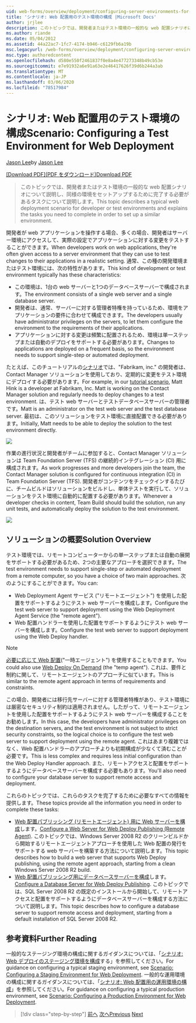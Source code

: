 ```yaml
---
uid: web-forms/overview/deployment/configuring-server-environments-for-web-deployment/scenario-configuring-a-test-environment-for-web-deployment
title: 'シナリオ: Web 配置用のテスト環境の構成 |Microsoft Docs'
author: jrjlee
description: このトピックでは、開発者またはテスト環境の一般的な web 配置シナリオについて説明し、si を設定するために完了する必要があるタスクについて説明します。
ms.author: riande
ms.date: 05/04/2012
ms.assetid: 44a22ac7-1fc7-4174-b946-c6129fb6a19b
msc.legacyurl: /web-forms/overview/deployment/configuring-server-environments-for-web-deployment/scenario-configuring-a-test-environment-for-web-deployment
msc.type: authoredcontent
ms.openlocfilehash: d580e550f2461837f0e8a4e477273348b49cb53e
ms.sourcegitcommit: e7e91932a6e91a63e2e46417626f39d6b244a3ab
ms.translationtype: MT
ms.contentlocale: ja-JP
ms.lasthandoff: 03/06/2020
ms.locfileid: "78517984"
---
```

# <a name="scenario-configuring-a-test-environment-for-web-deployment"></a><span data-ttu-id="c57cf-103">シナリオ: Web 配置用のテスト環境の構成</span><span class="sxs-lookup"><span data-stu-id="c57cf-103">Scenario: Configuring a Test Environment for Web Deployment</span></span>

<span data-ttu-id="c57cf-104">[Jason Lee](https://github.com/jrjlee)</span><span class="sxs-lookup"><span data-stu-id="c57cf-104">by [Jason Lee](https://github.com/jrjlee)</span></span>

<span data-ttu-id="c57cf-105">[[Download PDF]\(PDF をダウンロード\)](https://msdnshared.blob.core.windows.net/media/MSDNBlogsFS/prod.evol.blogs.msdn.com/CommunityServer.Blogs.Components.WeblogFiles/00/00/00/63/56/8130.DeployingWebAppsInEnterpriseScenarios.pdf)</span><span class="sxs-lookup"><span data-stu-id="c57cf-105">[Download PDF](https://msdnshared.blob.core.windows.net/media/MSDNBlogsFS/prod.evol.blogs.msdn.com/CommunityServer.Blogs.Components.WeblogFiles/00/00/00/63/56/8130.DeployingWebAppsInEnterpriseScenarios.pdf)</span></span>

> <span data-ttu-id="c57cf-106">このトピックでは、開発者またはテスト環境の一般的な web 配置シナリオについて説明し、同様の環境をセットアップするために完了する必要があるタスクについて説明します。</span><span class="sxs-lookup"><span data-stu-id="c57cf-106">This topic describes a typical web deployment scenario for developer or test environments and explains the tasks you need to complete in order to set up a similar environment.</span></span>

<span data-ttu-id="c57cf-107">開発者が web アプリケーションを操作する場合、多くの場合、開発者はサーバー環境にアクセスして、実際の設定でアプリケーションに対する変更をテストすることができます。</span><span class="sxs-lookup"><span data-stu-id="c57cf-107">When developers work on web applications, they're often given access to a server environment that they can use to test changes to their applications in a realistic setting.</span></span> <span data-ttu-id="c57cf-108">通常、この種の開発環境またはテスト環境には、次の特性があります。</span><span class="sxs-lookup"><span data-stu-id="c57cf-108">This kind of development or test environment typically has these characteristics:</span></span>

- <span data-ttu-id="c57cf-109">この環境は、1台の web サーバーと1つのデータベースサーバーで構成されます。</span><span class="sxs-lookup"><span data-stu-id="c57cf-109">The environment consists of a single web server and a single database server.</span></span>
- <span data-ttu-id="c57cf-110">開発者は、通常、サーバーに対する管理者特権を持っているため、環境をアプリケーションの要件に合わせて構成できます。</span><span class="sxs-lookup"><span data-stu-id="c57cf-110">The developers usually have administrator privileges on the servers, to let them configure the environment to the requirements of their applications.</span></span>
- <span data-ttu-id="c57cf-111">アプリケーションに対する変更は頻繁に配置されるため、環境は単一ステップまたは自動のデプロイをサポートする必要があります。</span><span class="sxs-lookup"><span data-stu-id="c57cf-111">Changes to applications are deployed on a frequent basis, so the environment needs to support single-step or automated deployment.</span></span>

<span data-ttu-id="c57cf-112">たとえば、このチュートリアルの[シナリオ](../deploying-web-applications-in-enterprise-scenarios/enterprise-web-deployment-scenario-overview.md)では、"Fabrikam, inc." の開発者は、Contact Manager ソリューションを使用しており、定期的に変更をテスト環境にデプロイする必要があります。</span><span class="sxs-lookup"><span data-stu-id="c57cf-112">For example, in our [tutorial scenario](../deploying-web-applications-in-enterprise-scenarios/enterprise-web-deployment-scenario-overview.md), Matt Hink is a developer at Fabrikam, Inc. Matt is working on the Contact Manager solution and regularly needs to deploy changes to a test environment.</span></span> <span data-ttu-id="c57cf-113">は、テスト web サーバーとテストデータベースサーバーの管理者です。</span><span class="sxs-lookup"><span data-stu-id="c57cf-113">Matt is an administrator on the test web server and the test database server.</span></span> <span data-ttu-id="c57cf-114">最初は、このソリューションをテスト環境に直接配置できる必要があります。</span><span class="sxs-lookup"><span data-stu-id="c57cf-114">Initially, Matt needs to be able to deploy the solution to the test environment directly.</span></span>

![](scenario-configuring-a-test-environment-for-web-deployment/_static/image1.png)

<span data-ttu-id="c57cf-115">作業の進行状況と開発者がチームに参加すると、Contact Manager ソリューションは Team Foundation Server (TFS) の継続的インテグレーション (CI) 用に構成されます。</span><span class="sxs-lookup"><span data-stu-id="c57cf-115">As work progresses and more developers join the team, the Contact Manager solution is configured for continuous integration (CI) in Team Foundation Server (TFS).</span></span> <span data-ttu-id="c57cf-116">開発者がコンテンツをチェックインするたびに、チームビルドはソリューションをビルドし、単体テストを実行して、ソリューションをテスト環境に自動的に配置する必要があります。</span><span class="sxs-lookup"><span data-stu-id="c57cf-116">Whenever a developer checks in content, Team Build should build the solution, run any unit tests, and automatically deploy the solution to the test environment.</span></span>

![](scenario-configuring-a-test-environment-for-web-deployment/_static/image2.png)

## <a name="solution-overview"></a><span data-ttu-id="c57cf-117">ソリューションの概要</span><span class="sxs-lookup"><span data-stu-id="c57cf-117">Solution Overview</span></span>

<span data-ttu-id="c57cf-118">テスト環境では、リモートコンピューターからの単一ステップまたは自動の展開をサポートする必要があるため、2つの主要なアプローチを選択できます。</span><span class="sxs-lookup"><span data-stu-id="c57cf-118">The test environment needs to support single-step or automated deployment from a remote computer, so you have a choice of two main approaches.</span></span> <span data-ttu-id="c57cf-119">次のようにすることができます。</span><span class="sxs-lookup"><span data-stu-id="c57cf-119">You can:</span></span>

- <span data-ttu-id="c57cf-120">Web Deployment Agent サービス ("リモートエージェント") を使用した配置をサポートするようにテスト web サーバーを構成します。</span><span class="sxs-lookup"><span data-stu-id="c57cf-120">Configure the test web server to support deployment using the Web Deployment Agent Service (the "remote agent").</span></span>
- <span data-ttu-id="c57cf-121">Web 配置ハンドラーを使用した配置をサポートするようにテスト web サーバーを構成します。</span><span class="sxs-lookup"><span data-stu-id="c57cf-121">Configure the test web server to support deployment using the Web Deploy handler.</span></span>

> [!NOTE]
> <span data-ttu-id="c57cf-122">[必要に応じて Web 配置](https://technet.microsoft.com/library/ee517345(WS.10).aspx)("一時エージェント") を使用することもできます。</span><span class="sxs-lookup"><span data-stu-id="c57cf-122">You could also use [Web Deploy On Demand](https://technet.microsoft.com/library/ee517345(WS.10).aspx) (the "temp agent").</span></span> <span data-ttu-id="c57cf-123">これは、要件と制約に関して、リモートエージェントのアプローチに似ています。</span><span class="sxs-lookup"><span data-stu-id="c57cf-123">This is similar to the remote agent approach in terms of requirements and constraints.</span></span>

<span data-ttu-id="c57cf-124">この場合、開発者には移行先サーバーに対する管理者特権があり、テスト環境には厳密なセキュリティ制約は適用されません。したがって、リモートエージェントを使用した配置をサポートするようにテスト web サーバーを構成することをお勧めします。</span><span class="sxs-lookup"><span data-stu-id="c57cf-124">In this case, the developers have administrator privileges on the destination servers, and the test environment is not subject to strict security constraints, so the logical choice is to configure the test web server to support deployment using the remote agent.</span></span> <span data-ttu-id="c57cf-125">これはあまり複雑ではなく、Web 配置ハンドラーのアプローチよりも初期構成が少なくて済むことが必要です。</span><span class="sxs-lookup"><span data-stu-id="c57cf-125">This is less complex and requires less initial configuration than the Web Deploy Handler approach.</span></span> <span data-ttu-id="c57cf-126">また、リモートアクセスと配置をサポートするようにデータベースサーバーを構成する必要もあります。</span><span class="sxs-lookup"><span data-stu-id="c57cf-126">You'll also need to configure your database server to support remote access and deployment.</span></span>

<span data-ttu-id="c57cf-127">これらのトピックでは、これらのタスクを完了するために必要なすべての情報を提供します。</span><span class="sxs-lookup"><span data-stu-id="c57cf-127">These topics provide all the information you need in order to complete these tasks:</span></span>

- <span data-ttu-id="c57cf-128">[Web 配置パブリッシング (リモートエージェント) 用に Web サーバーを構成](configuring-a-web-server-for-web-deploy-publishing-remote-agent.md)します。</span><span class="sxs-lookup"><span data-stu-id="c57cf-128">[Configure a Web Server for Web Deploy Publishing (Remote Agent)](configuring-a-web-server-for-web-deploy-publishing-remote-agent.md).</span></span> <span data-ttu-id="c57cf-129">このトピックでは、Windows Server 2008 R2 のクリーンビルドから開始するリモートエージェントアプローチを使用した Web 配置の発行をサポートする web サーバーを構築する方法について説明します。</span><span class="sxs-lookup"><span data-stu-id="c57cf-129">This topic describes how to build a web server that supports Web Deploy publishing, using the remote agent approach, starting from a clean Windows Server 2008 R2 build.</span></span>
- <span data-ttu-id="c57cf-130">[Web 配置パブリッシング用にデータベースサーバーを構成](configuring-a-database-server-for-web-deploy-publishing.md)します。</span><span class="sxs-lookup"><span data-stu-id="c57cf-130">[Configure a Database Server for Web Deploy Publishing](configuring-a-database-server-for-web-deploy-publishing.md).</span></span> <span data-ttu-id="c57cf-131">このトピックでは、SQL Server 2008 R2 の既定のインストールから開始して、リモートアクセスと配置をサポートするようにデータベースサーバーを構成する方法について説明します。</span><span class="sxs-lookup"><span data-stu-id="c57cf-131">This topic describes how to configure a database server to support remote access and deployment, starting from a default installation of SQL Server 2008 R2.</span></span>

## <a name="further-reading"></a><span data-ttu-id="c57cf-132">参考資料</span><span class="sxs-lookup"><span data-stu-id="c57cf-132">Further Reading</span></span>

<span data-ttu-id="c57cf-133">一般的なステージング環境の構成に関するガイダンスについては、「[シナリオ: Web デプロイのステージング環境を構成](scenario-configuring-a-staging-environment-for-web-deployment.md)する」を参照してください。</span><span class="sxs-lookup"><span data-stu-id="c57cf-133">For guidance on configuring a typical staging environment, see [Scenario: Configuring a Staging Environment for Web Deployment](scenario-configuring-a-staging-environment-for-web-deployment.md).</span></span> <span data-ttu-id="c57cf-134">一般的な運用環境の構成に関するガイダンスについては、「[シナリオ: Web 配置用の運用環境の構成](scenario-configuring-a-production-environment-for-web-deployment.md)」を参照してください。</span><span class="sxs-lookup"><span data-stu-id="c57cf-134">For guidance on configuring a typical production environment, see [Scenario: Configuring a Production Environment for Web Deployment](scenario-configuring-a-production-environment-for-web-deployment.md).</span></span>

> [!div class="step-by-step"]
> <span data-ttu-id="c57cf-135">[前へ](choosing-the-right-approach-to-web-deployment.md)
> [次へ](scenario-configuring-a-staging-environment-for-web-deployment.md)</span><span class="sxs-lookup"><span data-stu-id="c57cf-135">[Previous](choosing-the-right-approach-to-web-deployment.md)
[Next](scenario-configuring-a-staging-environment-for-web-deployment.md)</span></span>
